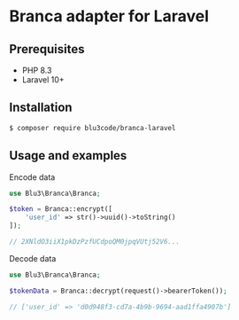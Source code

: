 # Branca adapter for Laravel

## Prerequisites

- PHP 8.3
- Laravel 10+

## Installation

```sh
$ composer require blu3code/branca-laravel
```

## Usage and examples

Encode data

```php
use Blu3\Branca\Branca;

$token = Branca::encrypt([
    'user_id' => str()->uuid()->toString()
]);

// 2XNldO3iiX1pkDzPzfUCdpoQM0jpqVUtj52V6...
```

Decode data

```php
use Blu3\Branca\Branca;

$tokenData = Branca::decrypt(request()->bearerToken());

// ['user_id' => 'd0d948f3-cd7a-4b9b-9694-aad1ffa4907b']
```